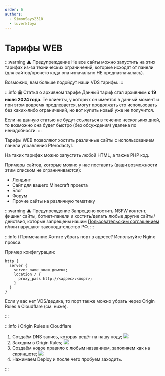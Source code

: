 ```yaml
---
order: 6
authors:
  - SimonSays2310
  - luverktoya
---
```


# Тарифы WEB

:::warning :warning: Предупреждение
Не все сайты можно запустить на этих тарифах из-за технических ограничений, которые исходят от панели (для сайтов/прочего кода она изначально НЕ предназначалась).

Возможно, вам больше подойдут наши VDS тарифы.
:::

:::info :headstone: Статья о архивном тарифе
Данный тариф стал архивным **с 19 июля 2024 года**. Те клиенты, у которых он имеется в данный момент и при этом вовремя продлевается, могут продолжать его использовать без каких-либо ограничений, но вот купить новый уже не получится.

Если на данную статью не будут ссылаться в течение нескольких дней, то возможно она будет быстро (без обсуждения) удалена по ненадобности.
:::

Тарифы WEB позволяют хостить различные сайты с использованием панели управления Pterodactyl.

На таких тарифах можно запустить любой HTML, а также PHP код.

Примеры сайтов, которые можно у нас поставить (ваши возможности этим списком не ограничиваются):

- Лендинг
- Сайт для вашего Minecraft проекта
- Блог
- Форум
- Прочие сайты на различную тематику

:::warning :warning: Предупреждение
Запрещено хостить NSFW контент, фишинг сайты, ботнет-панели и хостить/делать любые другие сайты/действия,
которые запрещены нашим [Пользовательским соглашением](https://play2go.cloud/user-agreement) и/или нарушают законодательство РФ.
:::

:::info :information_source: Примечание
Хотите убрать порт в адресе? Используйте Nginx прокси.

Пример конфигурации:

```nginx
http {
  server {
    server_name <ваш_домен>;
    location / {
      proxy_pass http://<адрес>:<порт>;
    }
  }
}
```

Если у вас нет VDS/дедика, то порт также можно убрать через Origin Rules в Cloudflare (см. ниже).

:::

:::info :information_source: Origin Rules в Cloudflare

1. Создаём DNS запись, которая ведёт на нашу ноду;
   ![](/host/web/cf-origin-1.png)
2. Заходим в Origin Rules;
   ![](/host/web/cf-origin-2.png)
3. Создаём новое правило с любым названием, заполняем как на скриншоте;
   ![](/host/web/cf-origin-3.png)
4. Нажимаем Deploy и после чего пробуем заходить.

:::
